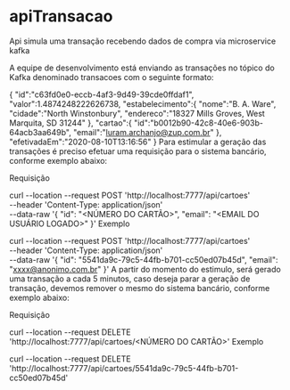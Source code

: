 # apiTransacao
Api simula uma transação recebendo dados de compra via microservice kafka

A equipe de desenvolvimento está enviando as transações no tópico do Kafka denominado transacoes com o seguinte formato:

{
   "id":"c63fd0e0-eccb-4af3-9d49-39cde0ffdaf1",
   "valor":1.4874248222626738,
   "estabelecimento":{
      "nome":"B. A. Ware",
      "cidade":"North Winstonbury",
      "endereco":"18327 Mills Groves, West Marquita, SD 31244"
   },
   "cartao":{
      "id":"b0012b90-42c8-40e6-903b-64acb3aa649b",
      "email":"luram.archanjo@zup.com.br"
   },
   "efetivadaEm":"2020-08-10T13:16:56"
}
Para estimular a geração das transações é preciso efetuar uma requisição para o sistema bancário, conforme exemplo abaixo:

Requisição

curl --location --request POST 'http://localhost:7777/api/cartoes' \
--header 'Content-Type: application/json' \
--data-raw '{
  "id": "<NÚMERO DO CARTÃO>",
  "email": "<EMAIL DO USUÁRIO LOGADO>"
}'
Exemplo

curl --location --request POST 'http://localhost:7777/api/cartoes' \
--header 'Content-Type: application/json' \
--data-raw '{
  "id": "5541da9c-79c5-44fb-b701-cc50ed07b45d",
  "email": "xxxx@anonimo.com.br"
}'
A partir do momento do estimulo, será gerado uma transação a cada 5 minutos, caso deseja parar a geração de transação, devemos remover o mesmo do sistema bancário, conforme exemplo abaixo:

Requisição

curl --location --request DELETE 'http://localhost:7777/api/cartoes/<NÚMERO DO CARTÃO>'
Exemplo

curl --location --request DELETE 'http://localhost:7777/api/cartoes/5541da9c-79c5-44fb-b701-cc50ed07b45d'
